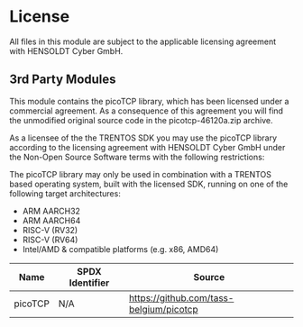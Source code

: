 # License

All files in this module are subject to the applicable licensing agreement with
HENSOLDT Cyber GmbH.

## 3rd Party Modules

This module contains the picoTCP library, which has been licensed under a
commercial agreement. As a consequence of this agreement you will find the
unmodified original source code in the picotcp-46120a.zip archive.

As a licensee of the the TRENTOS SDK you may use the picoTCP library according
to the licensing agreement with HENSOLDT Cyber GmbH under the Non-Open Source
Software terms with the following restrictions:

The picoTCP library may only be used in combination with a TRENTOS based
operating system, built with the licensed SDK, running on one of the following
target architectures:

- ARM AARCH32
- ARM AARCH64
- RISC-V (RV32)
- RISC-V (RV64)
- Intel/AMD & compatible platforms (e.g. x86, AMD64)

| Name    | SPDX Identifier | Source                                    |
|---------|-----------------|-------------------------------------------|
| picoTCP | N/A             | <https://github.com/tass-belgium/picotcp> |
